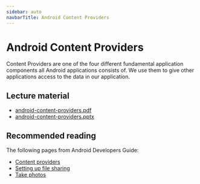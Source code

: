 ```yaml
---
sidebar: auto
navbarTitle: Android Content Providers
---
```


# Android Content Providers
Content Providers are one of the four different fundamental application components all Android applications consists of. We use them to give other applications access to the data in our application.

## Lecture material
* [android-content-providers.pdf](android-content-providers.pdf)
* [android-content-providers.pptx](android-content-providers.pptx)

## Recommended reading
The following pages from Android Developers Guide:
* [Content providers](https://developer.android.com/guide/topics/providers/content-providers)
* [Setting up file sharing](https://developer.android.com/training/secure-file-sharing/setup-sharing)
* [Take photos](https://developer.android.com/training/camera/photobasics)